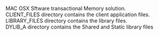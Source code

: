 MAC OSX Sftware transactional Memory solution.<br>
CLIENT_FILES directory contains the client application files.<br>
LIBRARY_FILES directory contains the library files.<br>
DYLIB_A directory contains the Shared and Static library files<br>

